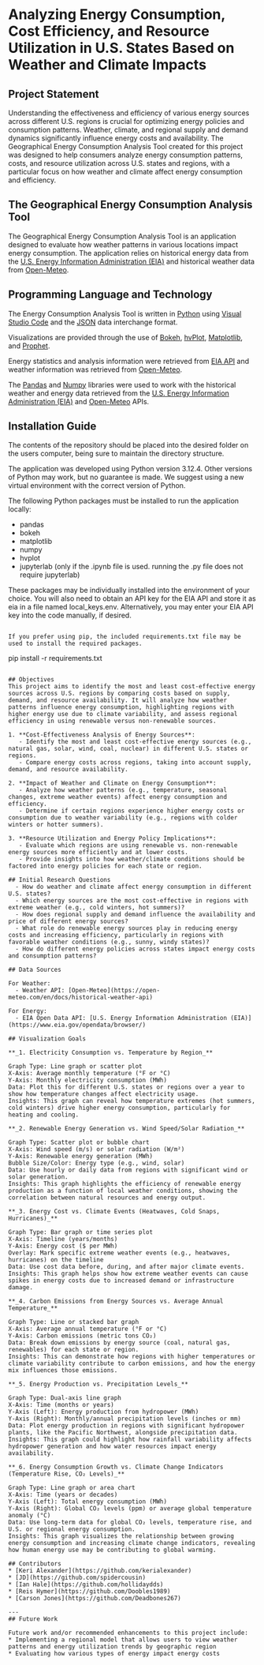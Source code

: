 # Analyzing Energy Consumption, Cost Efficiency, and Resource Utilization in U.S. States Based on Weather and Climate Impacts

## Project Statement
Understanding the effectiveness and efficiency of various energy sources across different U.S. regions is crucial for optimizing energy policies and consumption patterns. Weather, climate, and regional supply and demand dynamics significantly influence energy costs and availability. The Geographical Energy Consumption Analysis Tool created for this project was designed to help consumers analyze energy consumption patterns, costs, and resource utilization across U.S. states and regions, with a particular focus on how weather and climate affect energy consumption and efficiency.

## The Geographical Energy Consumption Analysis Tool
The Geographical Energy Consumption Analysis Tool is an application designed to evaluate how weather patterns in various locations impact energy consumption. The application relies on historical energy data from the [U.S. Energy Information Administration (EIA)](https://www.eia.gov/opendata/browser/) and historical weather data from [Open-Meteo](https://open-meteo.com/en/docs/historical-weather-api).

## Programming Language and Technology
The Energy Consumption Analysis Tool is written in [Python](https://www.python.org/) using [Visual Studio Code](https://code.visualstudio.com/) and the [JSON](https://www.json.org/json-en.html) data interchange format.


Visualizations are provided through the use of [Bokeh](https://bokeh.org/), [hvPlot](https://hvplot.holoviz.org/index.html), [Matplotlib](https://matplotlib.org/), and [Prophet](https://pypi.org/project/prophet/).


Energy statistics and analysis information were retrieved from [EIA API](https://www.eia.gov/opendata/browser/) and weather information was retrieved from [Open-Meteo](https://open-meteo.com/en/docs/historical-weather-api).


The [Pandas](https://pandas.pydata.org/) and [Numpy](https://numpy.org/) libraries were used to work with the historical weather and energy data retrieved from the [U.S. Energy Information Administration (EIA)](https://www.eia.gov/opendata/browser/)  and [Open-Meteo](https://open-meteo.com/en/docs/historical-weather-api) APIs.

## Installation Guide

The contents of the repository should be placed into the desired folder on the users computer, being sure to maintain the directory structure. 

The application was developed using Python version 3.12.4. Other versions of Python may work, but no guarantee is made. We suggest using a new virtual environment with the correct version of Python.

The following Python packages must be installed to run the application locally:
* pandas
* bokeh
* matplotlib
* numpy
* hvplot
* jupyterlab (only if the .ipynb file is used. running the .py file does not require jupyterlab)

These packages may be individually installed into the environment of your choice. You will also need to obtain an API key for the EIA API and store it as eia in a file named local_keys.env. Alternatively, you may enter your EIA API key into the code manually, if desired.

```

If you prefer using pip, the included requirements.txt file may be used to install the required packages.

```
pip install -r requirements.txt

```

## Objectives
This project aims to identify the most and least cost-effective energy sources across U.S. regions by comparing costs based on supply, demand, and resource availability. It will analyze how weather patterns influence energy consumption, highlighting regions with higher energy use due to climate variability, and assess regional efficiency in using renewable versus non-renewable sources.

1. **Cost-Effectiveness Analysis of Energy Sources**:
   - Identify the most and least cost-effective energy sources (e.g., natural gas, solar, wind, coal, nuclear) in different U.S. states or regions.
   - Compare energy costs across regions, taking into account supply, demand, and resource availability.

2. **Impact of Weather and Climate on Energy Consumption**:
   - Analyze how weather patterns (e.g., temperature, seasonal changes, extreme weather events) affect energy consumption and efficiency.
   - Determine if certain regions experience higher energy costs or consumption due to weather variability (e.g., regions with colder winters or hotter summers).

3. **Resource Utilization and Energy Policy Implications**:
   - Evaluate which regions are using renewable vs. non-renewable energy sources more efficiently and at lower costs.
   - Provide insights into how weather/climate conditions should be factored into energy policies for each state or region.

## Initial Research Questions
  - How do weather and climate affect energy consumption in different U.S. states?
  - Which energy sources are the most cost-effective in regions with extreme weather (e.g., cold winters, hot summers)?
  - How does regional supply and demand influence the availability and price of different energy sources?
  - What role do renewable energy sources play in reducing energy costs and increasing efficiency, particularly in regions with favorable weather conditions (e.g., sunny, windy states)?
  - How do different energy policies across states impact energy costs and consumption patterns?

## Data Sources

For Weather:
  - Weather API: [Open-Meteo](https://open-meteo.com/en/docs/historical-weather-api)

For Energy:
  - EIA Open Data API: [U.S. Energy Information Administration (EIA)](https://www.eia.gov/opendata/browser/) 

## Visualization Goals

**_1. Electricity Consumption vs. Temperature by Region_**

Graph Type: Line graph or scatter plot
X-Axis: Average monthly temperature (°F or °C)
Y-Axis: Monthly electricity consumption (MWh)
Data: Plot this for different U.S. states or regions over a year to show how temperature changes affect electricity usage.
Insights: This graph can reveal how temperature extremes (hot summers, cold winters) drive higher energy consumption, particularly for heating and cooling.

**_2. Renewable Energy Generation vs. Wind Speed/Solar Radiation_**

Graph Type: Scatter plot or bubble chart
X-Axis: Wind speed (m/s) or solar radiation (W/m²)
Y-Axis: Renewable energy generation (MWh)
Bubble Size/Color: Energy type (e.g., wind, solar)
Data: Use hourly or daily data from regions with significant wind or solar generation.
Insights: This graph highlights the efficiency of renewable energy production as a function of local weather conditions, showing the correlation between natural resources and energy output.

**_3. Energy Cost vs. Climate Events (Heatwaves, Cold Snaps, Hurricanes)_**

Graph Type: Bar graph or time series plot
X-Axis: Timeline (years/months)
Y-Axis: Energy cost ($ per MWh)
Overlay: Mark specific extreme weather events (e.g., heatwaves, hurricanes) on the timeline
Data: Use cost data before, during, and after major climate events.
Insights: This graph helps show how extreme weather events can cause spikes in energy costs due to increased demand or infrastructure damage.

**_4. Carbon Emissions from Energy Sources vs. Average Annual Temperature_**

Graph Type: Line or stacked bar graph
X-Axis: Average annual temperature (°F or °C)
Y-Axis: Carbon emissions (metric tons CO₂)
Data: Break down emissions by energy source (coal, natural gas, renewables) for each state or region.
Insights: This can demonstrate how regions with higher temperatures or climate variability contribute to carbon emissions, and how the energy mix influences those emissions.

**_5. Energy Production vs. Precipitation Levels_**

Graph Type: Dual-axis line graph
X-Axis: Time (months or years)
Y-Axis (Left): Energy production from hydropower (MWh)
Y-Axis (Right): Monthly/annual precipitation levels (inches or mm)
Data: Plot energy production in regions with significant hydropower plants, like the Pacific Northwest, alongside precipitation data.
Insights: This graph could highlight how rainfall variability affects hydropower generation and how water resources impact energy availability.

**_6. Energy Consumption Growth vs. Climate Change Indicators (Temperature Rise, CO₂ Levels)_**

Graph Type: Line graph or area chart
X-Axis: Time (years or decades)
Y-Axis (Left): Total energy consumption (MWh)
Y-Axis (Right): Global CO₂ levels (ppm) or average global temperature anomaly (°C)
Data: Use long-term data for global CO₂ levels, temperature rise, and U.S. or regional energy consumption.
Insights: This graph visualizes the relationship between growing energy consumption and increasing climate change indicators, revealing how human energy use may be contributing to global warming.

## Contributors
* [Keri Alexander](https://github.com/kerialexander)
* [JD](https://github.com/spidercousin)
* [Ian Hale](https://github.com/hollidaydds)
* [Reis Hymer](https://github.com/Doobles1989)
* [Carson Jones](https://github.com/Deadbones267)

---
## Future Work

Future work and/or recommended enhancements to this project include:
* Implementing a regional model that allows users to view weather patterns and energy utilization trends by geographic region
* Evaluating how various types of energy impact energy costs

